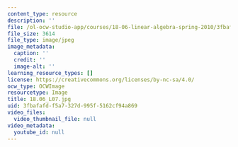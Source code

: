 ```yaml
---
content_type: resource
description: ''
file: /ol-ocw-studio-app/courses/18-06-linear-algebra-spring-2010/3fbafafdf5a7327d995f5162cf94a869_18.06_L07.jpg
file_size: 3614
file_type: image/jpeg
image_metadata:
  caption: ''
  credit: ''
  image-alt: ''
learning_resource_types: []
license: https://creativecommons.org/licenses/by-nc-sa/4.0/
ocw_type: OCWImage
resourcetype: Image
title: 18.06_L07.jpg
uid: 3fbafafd-f5a7-327d-995f-5162cf94a869
video_files:
  video_thumbnail_file: null
video_metadata:
  youtube_id: null
---
```

